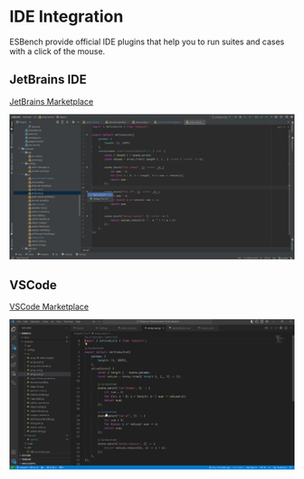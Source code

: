 # IDE Integration

ESBench provide official IDE plugins that help you to run suites and cases with a click of the mouse.

## JetBrains IDE

[JetBrains Marketplace](https://plugins.jetbrains.com/plugin/24361-esbench)

![IDEA Screenshot](../assets/idea-plugin.webp)

## VSCode

[VSCode Marketplace](https://marketplace.visualstudio.com/items?itemName=Kaciras.esbench-vscode)

![VSCode Screenshot](../assets/vscode-plugin.webp)
